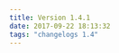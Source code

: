 ```yaml
---
title: Version 1.4.1
date: 2017-09-22 18:13:32 
tags: "changelogs 1.4"
---
```


<script src="https://gist.github.com/spinnaker-release/87ffcdd472d315d75877312de01bb05d.js"></script>